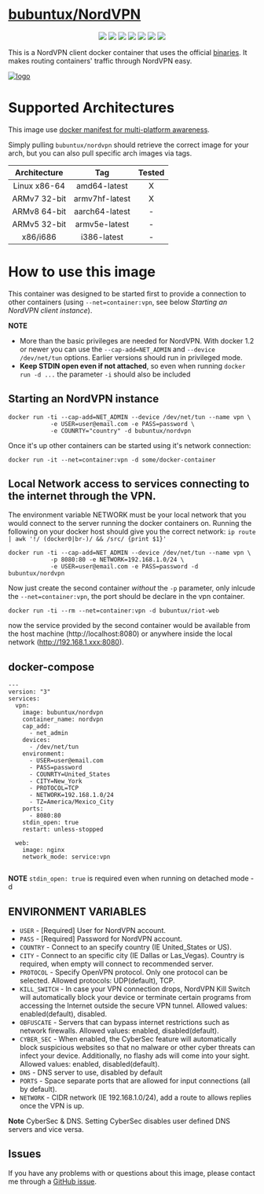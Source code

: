# [bubuntux/NordVPN](https://github.com/bubuntux/nordvpn)

<p align="center">
    <img src="https://badgen.net/github/license/bubuntux/nordvpn"/>
    <img src="https://images.microbadger.com/badges/image/bubuntux/nordvpn.svg"/>
    <img src="https://badgen.net/docker/pulls/bubuntux/nordvpn?icon=docker&label=pulls"/>
    <img src="https://badgen.net/docker/stars/bubuntux/nordvpn?icon=docker&label=stars"/>
    <img src="https://badgen.net/github/forks/bubuntux/nordvpn?icon=github&label=forks"/>
    <img src="https://badgen.net/github/stars/bubuntux/nordvpn?icon=github&label=stars"/>
    <img src="https://badgen.net/github/status/bubuntux/nordvpn"/>
</p>

This is a NordVPN client docker container that uses the official [binaries](https://nordvpn.com/download/linux/). It makes routing containers' traffic through NordVPN easy.

[![logo](https://github.com/bubuntux/nordvpn/raw/master/NordVpn_logo.png)](https://nordvpn.com/)

# Supported Architectures

This image use [docker manifest for multi-platform awareness](https://github.com/docker/distribution/blob/master/docs/spec/manifest-v2-2.md#manifest-list). 

Simply pulling `bubuntux/nordvpn` should retrieve the correct image for your arch, but you can also pull specific arch images via tags.

| Architecture | Tag | Tested |
| :----: | :---: | :-: |
| Linux x86-64 | amd64-latest | X |
| ARMv7 32-bit | armv7hf-latest | X |
| ARMv8 64-bit | aarch64-latest | - |
| ARMv5 32-bit | armv5e-latest | - |
| x86/i686 | i386-latest | - |


# How to use this image

This container was designed to be started first to provide a connection to other containers (using `--net=container:vpn`, see below *Starting an NordVPN client instance*).

**NOTE**
- More than the basic privileges are needed for NordVPN. With docker 1.2 or newer you can use the `--cap-add=NET_ADMIN` and `--device /dev/net/tun` options. Earlier versions should run in privileged mode.
- **Keep STDIN open even if not attached**, so even when running `docker run -d ...` the parameter `-i` should also be included

## Starting an NordVPN instance

    docker run -ti --cap-add=NET_ADMIN --device /dev/net/tun --name vpn \
                -e USER=user@email.com -e PASS=password \ 
                -e COUNRTY="country" -d bubuntux/nordvpn

Once it's up other containers can be started using it's network connection:

    docker run -it --net=container:vpn -d some/docker-container

## Local Network access to services connecting to the internet through the VPN.

The environment variable NETWORK must be your local network that you would connect to the server running the docker containers on. Running the following on your docker host should give you the correct network: `ip route | awk '!/ (docker0|br-)/ && /src/ {print $1}'`

    docker run -ti --cap-add=NET_ADMIN --device /dev/net/tun --name vpn \
                -p 8080:80 -e NETWORK=192.168.1.0/24 \ 
                -e USER=user@email.com -e PASS=password -d bubuntux/nordvpn                

Now just create the second container _without_ the `-p` parameter, only inlcude the `--net=container:vpn`, the port should be declare in the vpn container.

    docker run -ti --rm --net=container:vpn -d bubuntux/riot-web

now the service provided by the second container would be available from the host machine (http://localhost:8080) or anywhere inside the local network (http://192.168.1.xxx:8080).

## docker-compose

```
---
version: "3"
services:
  vpn:
    image: bubuntux/nordvpn
    container_name: nordvpn
    cap_add:
      - net_admin
    devices:
      - /dev/net/tun
    environment:
      - USER=user@email.com
      - PASS=password
      - COUNRTY=United_States
      - CITY=New_York
      - PROTOCOL=TCP
      - NETWORK=192.168.1.0/24
      - TZ=America/Mexico_City
    ports:
      - 8080:80
    stdin_open: true
    restart: unless-stopped
  
  web:
    image: nginx
    network_mode: service:vpn
   
```
**NOTE**
 `stdin_open: true` is required even when running on detached mode -d

## ENVIRONMENT VARIABLES

* `USER`        - [Required] User for NordVPN account.
* `PASS`        - [Required] Password for NordVPN account.
* `COUNTRY`     - Connect to an specify country (IE United_States or US). 
* `CITY`        - Connect to an specific city (IE Dallas or Las_Vegas). Country is required, when empty will connect to recommended server.
* `PROTOCOL`    - Specify OpenVPN protocol. Only one protocol can be selected. Allowed protocols: UDP(default), TCP.
* `KILL_SWITCH` - In case your VPN connection drops, NordVPN Kill Switch will automatically block your device or terminate certain programs from accessing the Internet outside the secure VPN tunnel. Allowed values: enabled(default), disabled.
* `OBFUSCATE`   - Servers that can bypass internet restrictions such as network firewalls. Allowed values: enabled, disabled(default).
* `CYBER_SEC`   - When enabled, the CyberSec feature will automatically block suspicious websites so that no malware or other cyber threats can infect your device. Additionally, no flashy ads will come into your sight. Allowed values: enabled, disabled(default).
* `DNS`         - DNS server to use, disabled by default
* `PORTS`       - Space separate ports that are allowed for input connections (all by default).
* `NETWORK`     - CIDR network (IE 192.168.1.0/24), add a route to allows replies once the VPN is up.

**Note** CyberSec & DNS. Setting CyberSec disables user defined DNS servers and vice versa.

## Issues

If you have any problems with or questions about this image, please contact me through a [GitHub issue](https://github.com/bubuntux/nordvpn/issues).
